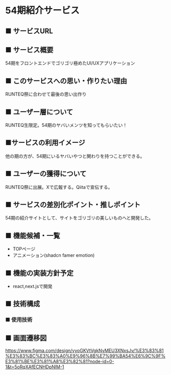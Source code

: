 # 54期紹介サービス

## ■ サービスURL

## ■ サービス概要
54期をフロントエンドでゴリゴリ極めたUI/UXアプリケーション

## ■ このサービスへの思い・作りたい理由
RUNTEQ祭に合わせて最後の思い出作り

## ■ ユーザー層について
RUNTEQ生限定。54期のヤバいメンツを知ってもらいたい！

## ■サービスの利用イメージ
他の期の方が、54期にいるヤバいやつと関わりを持つことができる。

## ■ ユーザーの獲得について
RUNTEQ祭に出展。Xで広報する。Qiitaで宣伝する。

## ■ サービスの差別化ポイント・推しポイント
54期の紹介サイトとして、サイトをゴリゴリの美しいものへと開発した。

## ■ 機能候補・一覧
- TOPページ
- アニメーション(shadcn famer emotion)

## ■ 機能の実装方針予定
- react,next.jsで開発

## ■ 技術構成

### ■ 使用技術

## ■ 画面遷移図
https://www.figma.com/design/vyoGKVtVgkNyMEU3XNxsJv/%E3%83%81%E3%83%BC%E3%83%A0%E9%96%8B%E7%99%BA54%E6%9C%9F%E3%81%BE%E3%81%A8%E3%82%81?node-id=0-1&t=5oRqXAfECNHDpNlM-1
